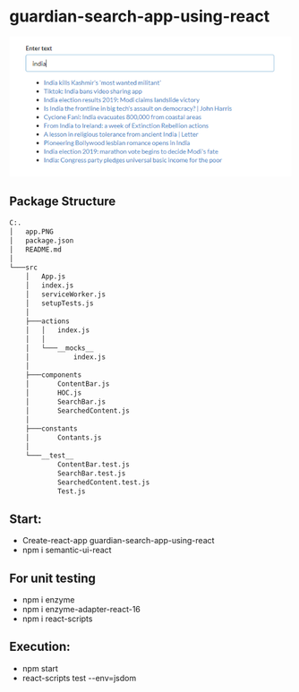 # guardian-search-app-using-react

![](https://github.com/tushargoel86/guardian-search-app-using-react/blob/master/app.PNG)

## Package Structure
```
C:.
│   app.PNG
│   package.json
│   README.md
│
└───src
    │   App.js
    │   index.js
    │   serviceWorker.js
    │   setupTests.js
    │
    ├───actions
    │   │   index.js
    │   │
    │   └───__mocks__
    │           index.js
    │
    ├───components
    │       ContentBar.js
    │       HOC.js
    │       SearchBar.js
    │       SearchedContent.js
    │
    ├───constants
    │       Contants.js
    │
    └───__test__
            ContentBar.test.js
            SearchBar.test.js
            SearchedContent.test.js
            Test.js
```
## Start:

 * Create-react-app guardian-search-app-using-react
 * npm i semantic-ui-react

## For unit testing
* npm i enzyme
* npm i enzyme-adapter-react-16
* npm i react-scripts

## Execution:
* npm start
* react-scripts test --env=jsdom
